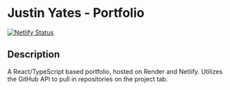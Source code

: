 # Justin Yates - Portfolio

[![Netlify Status](https://api.netlify.com/api/v1/badges/0fb951be-c6a2-4dca-9ec5-13adadefb51c/deploy-status)](https://app.netlify.com/sites/justinyates/deploys)

## Description

A React/TypeScript based portfolio, hosted on Render and Netlify. Utilizes the GitHub API to pull in repositories on the project tab.